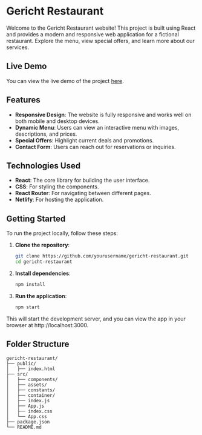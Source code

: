 # Gericht Restaurant

Welcome to the Gericht Restaurant website! This project is built using React and provides a modern and responsive web application for a fictional restaurant. Explore the menu, view special offers, and learn more about our services.

## Live Demo

You can view the live demo of the project [here](https://gericht-restaurante-gan.netlify.app).

## Features

- **Responsive Design**: The website is fully responsive and works well on both mobile and desktop devices.
- **Dynamic Menu**: Users can view an interactive menu with images, descriptions, and prices.
- **Special Offers**: Highlight current deals and promotions.
- **Contact Form**: Users can reach out for reservations or inquiries.

## Technologies Used

- **React**: The core library for building the user interface.
- **CSS**: For styling the components.
- **React Router**: For navigating between different pages.
- **Netlify**: For hosting the application.

## Getting Started

To run the project locally, follow these steps:

1. **Clone the repository**:
   ```bash
   git clone https://github.com/yourusername/gericht-restaurant.git
   cd gericht-restaurant
2. **Install dependencies**:
   ```bash
   npm install
3. **Run the application**:
   ```bash
   npm start
This will start the development server, and you can view the app in your browser at http://localhost:3000.


## Folder Structure
```
gericht-restaurant/
├── public/
│   ├── index.html
├── src/
│   ├── components/
│   ├── assets/
│   ├── constants/
│   ├── container/
│   ├── index.js
│   ├── App.js
│   ├── index.css
│   └── App.css
├── package.json
└── README.md
```
